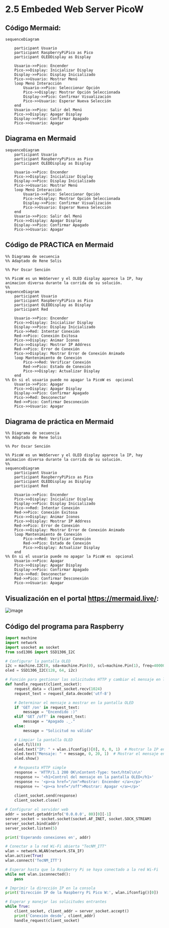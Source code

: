 # 2.5 Embeded Web Server PicoW 

## Código Mermaid:

    sequenceDiagram
    
        participant Usuario
        participant RaspberryPiPico as Pico
        participant OLEDDisplay as Display
    
        Usuario->>Pico: Encender
        Pico->>Display: Inicializar Display
        Display->>Pico: Display Inicializado
        Pico->>Usuario: Mostrar Menú
        loop Menú Interacción
            Usuario->>Pico: Seleccionar Opción
            Pico->>Display: Mostrar Opción Seleccionada
            Display->>Pico: Confirmar Visualización
            Pico->>Usuario: Esperar Nueva Selección
        end
        Usuario->>Pico: Salir del Menú
        Pico->>Display: Apagar Display
        Display->>Pico: Confirmar Apagado
        Pico->>Usuario: Apagar



## Diagrama en Mermaid
```mermaid 
sequenceDiagram
    participant Usuario
    participant RaspberryPiPico as Pico
    participant OLEDDisplay as Display

    Usuario->>Pico: Encender
    Pico->>Display: Inicializar Display
    Display->>Pico: Display Inicializado
    Pico->>Usuario: Mostrar Menú
    loop Menú Interacción
        Usuario->>Pico: Seleccionar Opción
        Pico->>Display: Mostrar Opción Seleccionada
        Display->>Pico: Confirmar Visualización
        Pico->>Usuario: Esperar Nueva Selección
    end
    Usuario->>Pico: Salir del Menú
    Pico->>Display: Apagar Display
    Display->>Pico: Confirmar Apagado
    Pico->>Usuario: Apagar
```


## Código de PRACTICA en Mermaid 
    %% Diagrama de secuencia
    %% Adaptado de Rene Solis
    
    %% Por Oscar Sención
    
    %% PicoW es un WebServer y el OLED display aparece la IP, hay animacion diversa durante la corrida de su solución.
    %%
    sequenceDiagram
        participant Usuario
        participant RaspberryPiPico as Pico
        participant OLEDDisplay as Display
        participant Red
    
        Usuario->>Pico: Encender
        Pico->>Display: Inicializar Display
        Display->>Pico: Display Inicializado
        Pico->>Red: Intentar Conexión
        Red->>Pico: Conexión Exitosa
        Pico->>Display: Animar Iconos
        Pico->>Display: Mostrar IP Address
        Red->>Pico: Error de Conexión
        Pico->>Display: Mostrar Error de Conexión Animado
        loop Mantenimiento de Conexión
            Pico->>Red: Verificar Conexión
            Red->>Pico: Estado de Conexión
            Pico->>Display: Actualizar Display
        end
    %% En si el usuario puede no apagar la PicoW es  opcional
        Usuario->>Pico: Apagar
        Pico->>Display: Apagar Display
        Display->>Pico: Confirmar Apagado
        Pico->>Red: Desconectar
        Red->>Pico: Confirmar Desconexión
        Pico->>Usuario: Apagar





## Diagrama de práctica en Mermaid
```mermaid 
%% Diagrama de secuencia
%% Adaptado de Rene Solis

%% Por Oscar Sención

%% PicoW es un WebServer y el OLED display aparece la IP, hay animacion diversa durante la corrida de su solución.
%%
sequenceDiagram
    participant Usuario
    participant RaspberryPiPico as Pico
    participant OLEDDisplay as Display
    participant Red

    Usuario->>Pico: Encender
    Pico->>Display: Inicializar Display
    Display->>Pico: Display Inicializado
    Pico->>Red: Intentar Conexión
    Red->>Pico: Conexión Exitosa
    Pico->>Display: Animar Iconos
    Pico->>Display: Mostrar IP Address
    Red->>Pico: Error de Conexión
    Pico->>Display: Mostrar Error de Conexión Animado
    loop Mantenimiento de Conexión
        Pico->>Red: Verificar Conexión
        Red->>Pico: Estado de Conexión
        Pico->>Display: Actualizar Display
    end
%% En si el usuario puede no apagar la PicoW es  opcional
    Usuario->>Pico: Apagar
    Pico->>Display: Apagar Display
    Display->>Pico: Confirmar Apagado
    Pico->>Red: Desconectar
    Red->>Pico: Confirmar Desconexión
    Pico->>Usuario: Apagar
```


## Visualización en el portal https://mermaid.live/:
![image](https://github.com/Sencion7/2.5_Embeded_Web_Server_PicoW/assets/80359457/db7dd159-2198-4a75-867e-f0ecf0a83b09)


## Código del programa para Raspberry
```python 
import machine
import network
import usocket as socket
from ssd1306 import SSD1306_I2C

# Configurar la pantalla OLED
i2c = machine.I2C(0, sda=machine.Pin(0), scl=machine.Pin(1), freq=400000)
oled = SSD1306_I2C(128, 64, i2c)

# Función para gestionar las solicitudes HTTP y cambiar el mensaje en la pantalla OLED
def handle_request(client_socket):
    request_data = client_socket.recv(1024)
    request_text = request_data.decode('utf-8')

    # Determinar el mensaje a mostrar en la pantalla OLED
    if 'GET /on' in request_text:
        message = "Encendido :)"
    elif 'GET /off' in request_text:
        message = "Apagado ._."
    else:
        message = "Solicitud no válida"

    # Limpiar la pantalla OLED
    oled.fill(0)
    oled.text("IP: " + wlan.ifconfig()[0], 0, 0, 1)  # Mostrar la IP en la pantalla OLED
    oled.text("Mensaje: " + message, 0, 20, 1)  # Mostrar el mensaje en la pantalla OLED
    oled.show()

    # Respuesta HTTP simple
    response = 'HTTP/1.1 200 OK\nContent-Type: text/html\n\n'
    response += '<h1>Control del mensaje en la pantalla OLED</h1>'
    response += '<p><a href="/on">Mostrar: Encender </a></p>'
    response += '<p><a href="/off">Mostrar: Apagar </a></p>'
    
    client_socket.send(response)
    client_socket.close()

# Configurar el servidor web
addr = socket.getaddrinfo('0.0.0.0', 80)[0][-1]
server_socket = socket.socket(socket.AF_INET, socket.SOCK_STREAM)
server_socket.bind(addr)
server_socket.listen(5)

print('Esperando conexiones en', addr)

# Conectar a la red Wi-Fi abierta "TecNM_ITT"
wlan = network.WLAN(network.STA_IF)
wlan.active(True)
wlan.connect('TecNM_ITT')

# Esperar hasta que la Raspberry Pi se haya conectado a la red Wi-Fi
while not wlan.isconnected():
    pass

# Imprimir la dirección IP en la consola
print('Dirección IP de la Raspberry Pi Pico W:', wlan.ifconfig()[0])

# Esperar y manejar las solicitudes entrantes
while True:
    client_socket, client_addr = server_socket.accept()
    print('Conexión desde', client_addr)
    handle_request(client_socket)
```


